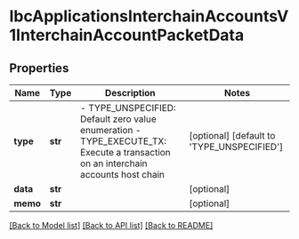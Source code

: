# IbcApplicationsInterchainAccountsV1InterchainAccountPacketData

## Properties
Name | Type | Description | Notes
------------ | ------------- | ------------- | -------------
**type** | **str** | - TYPE_UNSPECIFIED: Default zero value enumeration  - TYPE_EXECUTE_TX: Execute a transaction on an interchain accounts host chain | [optional] [default to 'TYPE_UNSPECIFIED']
**data** | **str** |  | [optional] 
**memo** | **str** |  | [optional] 

[[Back to Model list]](../README.md#documentation-for-models) [[Back to API list]](../README.md#documentation-for-api-endpoints) [[Back to README]](../README.md)

